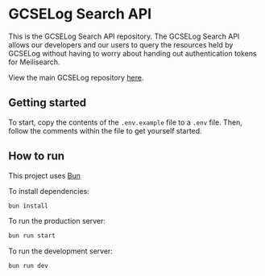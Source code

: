 # GCSELog Search API
This is the GCSELog Search API repository. 
The GCSELog Search API allows our developers and our users to query the resources held by GCSELog without having to worry about handing out authentication tokens for Meilisearch.

View the main GCSELog repository [here](https://github.com/githubfan/gcselog).

## Getting started

To start, copy the contents of the `.env.example` file to a `.env` file.
Then, follow the comments within the file to get yourself started.

## How to run
This project uses [Bun](https://bun.sh)

To install dependencies:

```bash
bun install
```

To run the production server:

```bash
bun run start
```


To run the development server:

```bash
bun run dev
```